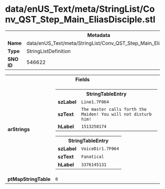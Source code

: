 <h1>data/enUS_Text/meta/StringList/Conv_QST_Step_Main_EliasDisciple.stl</h1><table><tr><th colspan="100%">Metadata</th></tr><tr><td><b>Name</b></td><td>data/enUS_Text/meta/StringList/Conv_QST_Step_Main_EliasDisciple.stl</td></tr><tr><td><b>Type</b></td><td>StringListDefinition</td></tr><tr><td><b>SNO ID</b></td><td>546622</td></tr></table>

<table><tr><th colspan="100%">Fields</th></tr><tr><td><b>arStrings</b></td><td><table><tr><th colspan="100%">StringTableEntry</th></tr><tr><td><b>szLabel</b></td><td><code>Line1.7F064</code></td></tr><tr><td><b>szText</b></td><td><code>The master calls forth the Maiden! You will not disturb him!</code></td></tr><tr><td><b>hLabel</b></td><td><code>1513258174</code></td></tr></table>


<table><tr><th colspan="100%">StringTableEntry</th></tr><tr><td><b>szLabel</b></td><td><code>VoiceDir1.7F064</code></td></tr><tr><td><b>szText</b></td><td><code>Fanatical</code></td></tr><tr><td><b>hLabel</b></td><td><code>3376145131</code></td></tr></table>


</td></tr><tr><td><b>ptMapStringTable</b></td><td><code>0</code></td></tr></table>

